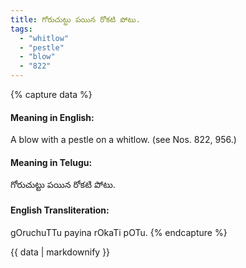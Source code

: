 ```yaml
---
title: గోరుచుట్టు పయిన రోకటి పోటు.
tags:
  - "whitlow"
  - "pestle"
  - "blow"
  - "822"
---
```


{% capture data %}
#### Meaning in English:
A blow with a pestle on a whitlow.
(see Nos. 822, 956.)

#### Meaning in Telugu:
గోరుచుట్టు పయిన రోకటి పోటు.

#### English Transliteration:
gOruchuTTu payina rOkaTi pOTu.
{% endcapture %}

<div class="notice">{{ data | markdownify }}</div>

